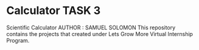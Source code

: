 # Calculator TASK 3
Scientific Calculator
AUTHOR : SAMUEL SOLOMON
This repository contains the projects that created under Lets Grow More Virtual Internship Program.

